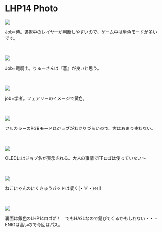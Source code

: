 # LHP14 Photo

![](./images/IMG_20210530_021333913.jpg)

Job=侍。選択中のレイヤーが判断しやすいので、ゲーム中は単色モードが多いです。
<br>
<br>
<br>

![](./images/IMG_20210530_021327009.jpg)

Job=竜騎士。りゅーさんは『蒼』が良いと思う。
<br>
<br>
<br>

![](./images/IMG_20210530_021322069.jpg)

job=学者。フェアリーのイメージで黄色。
<br>
<br>
<br>

![](./images/IMG_20210530_021425908.jpg)

フルカラーのRGBモードはジョブがわかりづらいので、実はあまり使わない。
<br>
<br>
<br>

![](./images/IMG_20210530_021349760.jpg)

OLEDにはジョブ名が表示される。大人の事情でFFロゴは使っていない～
<br>
<br>
<br>

![](./images/IMG_20210530_021442336.jpg)

ねこにゃんのにくきゅうパッドは凄く(・∀・)ｲｲ!!
<br>
<br>
<br>

![](./images/IMG_20210530_021627879.jpg)

裏面は銀色のLHP14ロゴが！　でもHASLなので錆びてくるかもしれない・・・　ENIGは高いので今回はパス。
<br>
<br>
<br>
